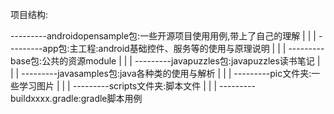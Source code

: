 项目结构:

---------androidopensample包:一些开源项目使用用例,带上了自己的理解
|
|
|
---------app包:主工程:android基础控件、服务等的使用与原理说明
|
|
|
---------base包:公共的资源module
|
|
|
---------javapuzzles包:javapuzzles读书笔记
|
|
|
---------javasamples包:java各种类的使用与解析
|
|
|
---------pic文件夹:一些学习图片
|
|
|
---------scripts文件夹:脚本文件
|
|
|
---------buildxxxx.gradle:gradle脚本用例

